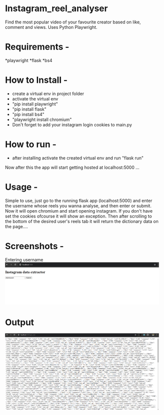 # Instagram_reel_analyser
Find the most popular video of your favourite creator based on like, comment and views. Uses Python Playwright.

# Requirements - 
*playwright
*flask
*bs4

# How to Install - 
- create a virtual env in project folder
- activate the virtual env
- "pip install playwright"
- "pip install flask"
- "pip install bs4"
- "playwright install chromium"
- Don't forget to add your instagram login cookies to main.py

# How to run - 
- after installing activate the created virtual env and run "flask run"

Now after this the app will start getting hosted at localhost:5000 ...


# Usage - 
Simple to use, just go to the running flask app (localhost:5000) and enter the username whose reels you wanna analyse, and then enter or submit. Now it will open chromium and start opening instagram. If you don't have set the cookies ofcourse it will show an exception. Then after scrolling to the bottom of the desired user's reels tab it will return the dictionary data on the page....

# Screenshots -
Entering username
![Screenshot](https://raw.githubusercontent.com/BigBrar/Instagram_reel_analyser/main/Screenshot%202024-06-15%20072421.png)
# Output
![Screenshot](https://raw.githubusercontent.com/BigBrar/Instagram_reel_analyser/main/Screenshot%202024-06-15%20072941.png)
